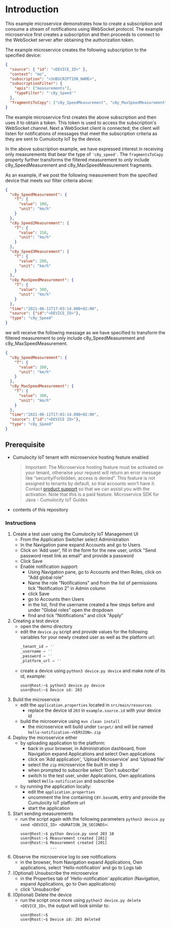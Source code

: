 # Introduction
This example microservice demonstrates how to create a subscription and consume a stream of notifications using WebSocket protocol. The example microservice first creates a subscription and then proceeds to connect to the WebSocket server after obtaining the authorization token.

The example microservice creates the following subscription to the specified device:

```json
{
  "source": { "id": "<DEVICE_ID>" },
  "context": "mo",
  "subscription": "<SUBSCRIPTION_NAME>",
  "subscriptionFilter": {
    "apis": ["measurements"],
    "typeFilter": "'c8y_Speed'"
  },
  "fragmentsToCopy": ["c8y_SpeedMeasurement", "c8y_MaxSpeedMeasurement"]
}
```

The example microservice first creates the above subscription and then uses it to obtain a token. This token is used to access the subscription's WebSocket channel. Next a WebSocket client is connected; the client will listen for notifications of messages that meet the subscription criteria as they are sent to Cumulocity IoT by the device.

In the above subscription example, we have expressed interest in receiving only measurements that bear the type of `'c8y_speed'`. The `fragmentsToCopy` property further transforms the filtered measurement to *only* include c8y_SpeedMeasurement and c8y_MaxSpeedMeasurement fragments.

As an example, if we post the following measurement from the specified device that meets our filter criteria above:




```json
{
  "c8y_SpeedMeasurement": {
    "T": {
      "value": 100,
      "unit": "km/h"
    }
  },
  "c8y_Speed2Measurement": {
    "T": {
      "value": 150,
      "unit": "km/h"
    }
  },
  "c8y_Speed3Measurement": {
    "T": {
      "value": 200,
      "unit": "km/h"
    }
  },
  "c8y_MaxSpeedMeasurement": {
    "T": {
      "value": 300,
      "unit": "km/h"
    }
  },
  "time":"2021-06-11T17:03:14.000+02:00",
  "source": {"id":"<DEVICE_ID>"},
  "type": "c8y_Speed"
}
```
we will receive the following message as we have specified to transform the filtered measurement to only include c8y_SpeedMeasurement and c8y_MaxSpeedMeasurement.

```json
{
  "c8y_SpeedMeasurement": {
    "T": {
      "value": 100,
      "unit": "km/h"
    }
  },
  "c8y_MaxSpeedMeasurement": {
    "T": {
      "value": 300,
      "unit": "km/h"
    }
  },
  "time":"2021-06-11T17:03:14.000+02:00",
  "source": {"id":"<DEVICE ID>"},
  "type": "c8y_Speed"
}
```


## Prerequisite
- Cumulocity IoT tenant with microservice hosting feature enabled
  > Important: The Microservice hosting feature must be activated on your tenant, otherwise your request will return an error message like “security/Forbidden, access is denied”. This feature is not assigned to tenants by default, so trial accounts won’t have it. Contact [product support](https://cumulocity.com/guides/welcome/contacting-support/) so that we can assist you with the activation. Note that this is a paid feature. Microservice SDK for Java - Cumulocity IoT Guides
- contents of this repository

### Instructions
1. Create a test user using the Cumulocity IoT Management UI
    - From the Application Switcher select Administration
    - In the Navigation pane expand Accounts and go to Users
    - Click on 'Add user', fill in the form for the new user, untick "Send password reset link as email" and provide a password
    - Click Save
    - Enable notification support:
        - Using Navigation pane, go to Accounts and then Roles, click on "Add global role"
        - Name the role "Notifications" and from the list of permissions tick "Notification 2" in Admin column
        - click Save
        - go to Accounts then Users
        - in the list, find the username created a few steps before and under "Global roles" open the dropdown
        - find and tick "Notifications" and click "Apply"
2. Creating a test device
    - open the demo directory
    - edit the `device.py` script and provide values for the following variables for your newly created user as well as the platform url:
      ```python
      _tenant_id = ''
      _username = ''
      _password = ''
      _platform_url = ''
        ```
    - create a device using `python3 device.py device` and make note of its id, example:
       ```console
       user@host:~$ python3 device.py device
       user@host:~$ Device id: 203
       ```
3. Build the microservice
    - edit the `application.properties` located in `src/main/resources`
        - replace the device id `203` in `example.source.id` with your device id
    - build the microservice using `mvn clean install`
        - the microservice will build under `target/` and will be named `hello-notification-<VERSION>.zip`
4. Deploy the microservice either
    - by uploading application to the platform:
        - back in your browser, in Administration dashboard, from Navigation expand Applications and select Own applications
        - click on 'Add application', 'Upload Microservice' and 'Upload file'
        - select the `zip` microservice file built in step 3
        - when prompted to subscribe select 'Don't subscribe'
        - switch to the test user, under Applications, Own applications select `Hello-notification` and subscribe
    - by running the application locally:
        - edit the `application.properties`
        - uncomment the line containing `C8Y.baseURL` entry and provide the Cumulocity IoT platform url
        - start the application
5. Start sending measurements
    - run the script again with the following parameters `python3 device.py send <DEVICE_ID> <DURATION_IN_SECONDS>`:
        ```console
        user@host:~$ python device.py send 203 10
        user@host:~$ Measurement created [201]
        user@host:~$ Measurement created [201]
                     ...
        ```
6. Observe the microservice log to see notifications 
   - in the browser, from Navigation expand Applications, Own applications, select 'Hello-notification' and go to Logs tab
7. (Optional) Unsubscribe the microservice
   - in the Properties tab of 'Hello-notification' application (Navigation, expand Applications, go to Own applications)
   - click 'Unsubscribe'
8. (Optional) Delete the device
    - run the script once more using `python3 device.py delete <DEVICE_ID>`, the output will look similar to:
      ```console
      user@host:~$ 
      user@host:~$ Device id: 203 deleted
      ```

